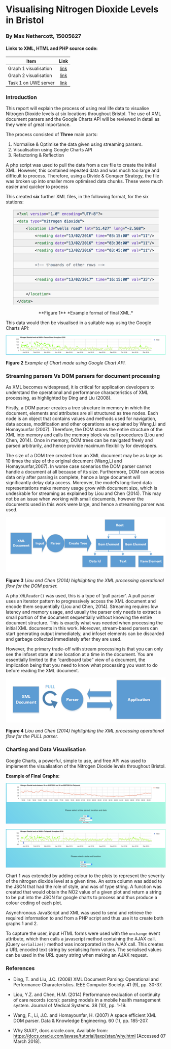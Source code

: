 # Visualising Nitrogen Dioxide Levels in Bristol
### By Max Nethercott, 15005627

#### Links to XML, HTML and PHP source code:

| Item          | Link          |
| ------------- |:-------------:|
| Graph 1 visualisation | [link](http://www.cems.uwe.ac.uk/~m2-nethercott/UFCFR5-15-3-hand-in/Tasks/Task%202/Chart%201/scatterChart.html) |
| Graph 2 visualisation  | [link](http://www.cems.uwe.ac.uk/~m2-nethercott/UFCFR5-15-3-hand-in/Tasks/Task%202/Chart%202/lineChart.html)   |
|Task 1 on UWE server   | [link](http://www.cems.uwe.ac.uk/~m2-nethercott/UFCFR5-15-3-hand-in/Tasks/Task%201/)  |





### Introduction

This report will explain the process of using real life data to visualise Nitrogen Dioxide levels at six locations throughout Bristol. The use of XML document parsers and the Google Charts API will be reviewed in detail as they were of great importance.

The process consisted of **Three** main parts:

1. Normalise & Optimise the data given using streaming parsers.
2. Visualisation using Google Charts API
3. Refactoring & Reflection

A php script was used to pull the data from a csv file to create the initial XML. However, this contained repeated data and was much too large and difficult to process. Therefore, using a Divide & Conquer Strategy, the file was broken up into smaller more optimised data chunks. These were much easier and quicker to process

This created **six** further XML files, in the following format, for the six stations:


<p align="center">
  <img width="460" height="300" src="XMLFormat.png">
</p>
<p align="center">
**Figure 1** *Example format of final XML.*
</p>
This data would then be visualised in a suitable way using the Google Charts API:


<p align="center">
<img src="colourScatter.png">
</p>

**Figure 2** *Example of Chart made using Google Chart API.*

### Streaming parsers Vs DOM parsers for document processing


As XML becomes widespread, it is critical for application developers to understand the operational and performance characteristics of XML processing, as highlighted by Ding and Liu (2008).

Firstly, a DOM parser creates a tree structure in memory in which the document, elements and attributes are all structured as tree nodes. Each node is an object that contains values and methods used for navigation, data access, modification and other operations as explained by Wang,Li and Homayounfar (2007). Therefore, the DOM stores the entire structure of the XML into memory and calls the memory block via call procedures (Liou and Chen, 2014). Once in memory, DOM trees can be navigated freely and parsed arbitrarily, and hence provide maximum flexibility for developers.

The size of a DOM tree created from an XML document may be as large as 10 times the size of the original document (Wang,Li and Homayounfar,2007). In worse case scenarios the DOM parser cannot handle a document at all because of its size. Furthermore, DOM  can access data only after parsing is complete, hence a large document will significantly delay data access. Moreover, the model’s long-lived data representations make memory usage grow with document size, which is undesirable for streaming as explained by Liou and Chen (2014). This may not be an issue when working with small documents, however the documents used in this work were large, and hence a streaming parser was used.

<p align="center">
<img src="DOMparserdiagram.png">

</p>

**Figure 3** *Liou and Chen (2014) highlighting the XML processing operational flow for the DOM parser.*


A php ```XMLReader()``` was used, this is a type of ‘pull parser’. A pull parser uses an iterator pattern to progressively access the XML document and encode them  sequentially (Liou and Chen, 2014). Streaming requires low latency and memory usage, and usually the parser only needs to extract a small portion of the document sequentially without knowing the entire document structure. This is exactly what was needed when processing the initial XML documents in this work. Moreover, stream-based parsers can start generating output immediately, and infoset elements can be discarded and garbage collected immediately after they are used.

However, the primary trade-off with stream processing is that you can only see the infoset state at one location at a time in the document. You are essentially limited to the “cardboard tube” view of a document, the implication being that you need to know what processing you want to do before reading the XML document.

<p align="center">
<img src="PullParserDiagram.png">

</p>

**Figure 4** *Liou and Chen (2014) highlighting the XML processing operational flow for the PULL parser.*

### Charting and Data Visualisation

Google Charts, a powerful, simple to use, and free API was used to implement the visualisation of the Nitrogen Dioxide levels throughout Bristol.

**Example of Final Graphs:**

<p align="center">
<img src="colourChart2.png">

</p>

<p align="center">
<img src="colourChart1.png">

</p>


Chart 1 was extended by adding colour to the plots to represent the severity of the nitrogen dioxide level at a given time. An extra column was added to the JSON that had the role of style, and was of type string. A function was created that would obtain the NO2 value of a given plot and return a string to be put into the JSON for google charts to process and thus produce a colour coding of each plot.

Asynchronous JavaScript and XML was used to send and retrieve the required information to and from a PHP script and thus use it to create both graphs 1 and 2.

To capture the user, input HTML forms were used with the ```onchange``` event attribute, which then calls a javascript method containing the AJAX call. jQuery ```serialize()``` method was incorporated in the AJAX call. This creates a URL encoded text string by serialising form values. The serialised values can be used in the URL query string when making an AJAX request.





### References

- Ding, T. and Liu, J.C. (2008) XML Document Parsing: Operational and Performance Characteristics. IEEE Computer Society. 41 (9), pp. 30-37.

- Liou, Y.Z. and Chen, H.M. (2014) Performance evaluation of continuity of care records (ccrs): parsing models in a mobile health management system. Journal of Medical Systems. 38 (10), pp. 1-19.

- Wang, F., Li, J.C. and Homayounfar, H. (2007) A space efficient XML DOM parser. Data & Knowledge Engineering. 60 (1), pp. 185-207.

- Why StAX?, docs.oracle.com, Available from: https://docs.oracle.com/javase/tutorial/jaxp/stax/why.html [Accessed 07 March 2018].
